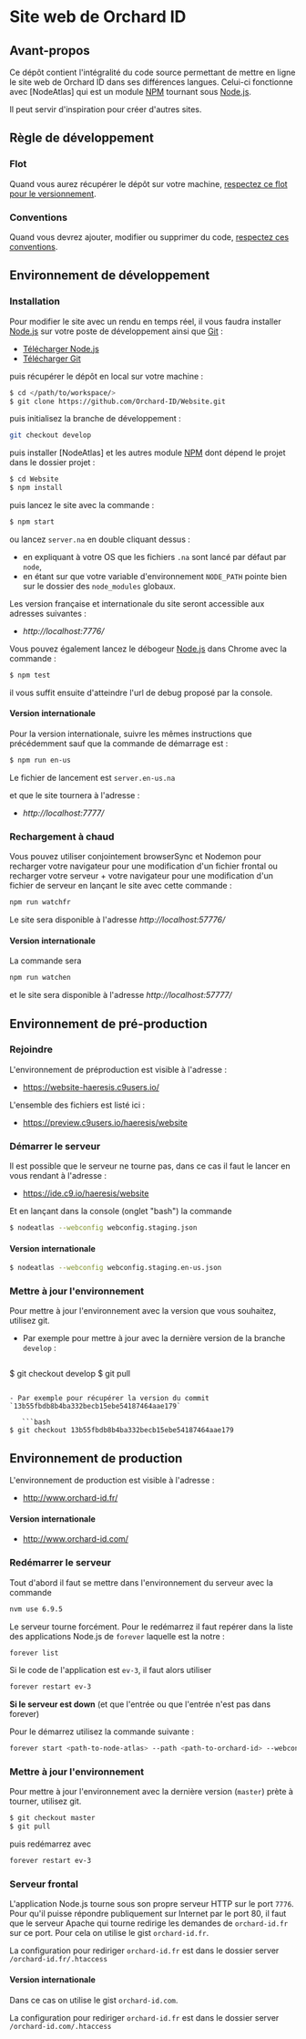 # Site web de Orchard ID #

[Node.js]: https://nodejs.org/en/ "Node.js"
[NNodeAtlas]: https//node-atlas.js.org/ "NodeAtlas"
[NPM]: https://www.npmjs.com/ "Node Package Manager"
[Git]: https://git-scm.com/ "Git"





## Avant-propos ##

Ce dépôt contient l'intégralité du code source permettant de mettre en ligne le site web de Orchard ID dans ses différences langues. Celui-ci fonctionne avec [NodeAtlas] qui est un module [NPM] tournant sous [Node.js].

Il peut servir d'inspiration pour créer d'autres sites.



## Règle de développement ##

### Flot ###

Quand vous aurez récupérer le dépôt sur votre machine, [respectez ce flot pour le versionnement](https://blog.lesieur.name/comprendre-et-utiliser-git-avec-vos-projets/).

### Conventions ###

Quand vous devrez ajouter, modifier ou supprimer du code, [respectez ces conventions](https://blog.lesieur.name/conventions-html-css-js-et-architecture-front-end/).



## Environnement de développement ##

### Installation ###

Pour modifier le site avec un rendu en temps réel, il vous faudra installer [Node.js] sur votre poste de développement ainsi que [Git] :

- [Télécharger Node.js](https://nodejs.org/en/download/)
- [Télécharger Git](https://git-scm.com/downloads)

puis récupérer le dépôt en local sur votre machine :

```bash
$ cd </path/to/workspace/>
$ git clone https://github.com/Orchard-ID/Website.git
```

puis initialisez la branche de développement :

```bash
git checkout develop
```

puis installer [NodeAtlas] et les autres module [NPM] dont dépend le projet dans le dossier projet :

```bash
$ cd Website
$ npm install
```

puis lancez le site avec la commande :

```bash
$ npm start
```

ou lancez `server.na` en double cliquant dessus :
- en expliquant à votre OS que les fichiers `.na` sont lancé par défaut par `node`,
- en étant sur que votre variable d'environnement `NODE_PATH` pointe bien sur le dossier des `node_modules` globaux.

Les version française et internationale du site seront accessible aux adresses suivantes :

- *http://localhost:7776/*

Vous pouvez également lancez le débogeur [Node.js] dans Chrome avec la commande :

```bash
$ npm test
```

il vous suffit ensuite d'atteindre l'url de debug proposé par la console.

#### Version internationale ####

Pour la version internationale, suivre les mêmes instructions que précédemment sauf que la commande de démarrage est :

```bash
$ npm run en-us
```

Le fichier de lancement est `server.en-us.na`

et que le site tournera à l'adresse :

- *http://localhost:7777/*

### Rechargement à chaud ###

Vous pouvez utiliser conjointement browserSync et Nodemon pour recharger votre navigateur pour une modification d'un fichier frontal ou recharger votre serveur + votre navigateur pour une modification d'un fichier de serveur en lançant le site avec cette commande :

```bash
npm run watchfr
```

Le site sera disponible à l'adresse *http://localhost:57776/*

#### Version internationale ####

La commande sera

```bash
npm run watchen
```

et le site sera disponible à l'adresse *http://localhost:57777/*





## Environnement de pré-production ##

### Rejoindre ###

L'environnement de préproduction est visible à l'adresse : 

- https://website-haeresis.c9users.io/

L'ensemble des fichiers est listé ici :

- https://preview.c9users.io/haeresis/website

### Démarrer le serveur ###

Il est possible que le serveur ne tourne pas, dans ce cas il faut le lancer en vous rendant à l'adresse :

- https://ide.c9.io/haeresis/website

Et en lançant dans la console (onglet "bash") la commande

```bash
$ nodeatlas --webconfig webconfig.staging.json
```

#### Version internationale ####

```bash
$ nodeatlas --webconfig webconfig.staging.en-us.json
```

### Mettre à jour l'environnement ###

Pour mettre à jour l'environnement avec la version que vous souhaitez, utilisez git.

- Par exemple pour mettre à jour avec la dernière version de la branche `develop` :

   ```bash
$ git checkout develop
$ git pull
```

- Par exemple pour récupérer la version du commit `13b55fbdb8b4ba332becb15ebe54187464aae179`

   ```bash
$ git checkout 13b55fbdb8b4ba332becb15ebe54187464aae179
```





## Environnement de production ##

L'environnement de production est visible à l'adresse : 

- http://www.orchard-id.fr/

#### Version internationale ####

- http://www.orchard-id.com/

### Redémarrer le serveur ###

Tout d'abord il faut se mettre dans l'environnement du serveur avec la commande

```bash
nvm use 6.9.5
```

Le serveur tourne forcément. Pour le redémarrez il faut repérer dans la liste des applications Node.js de `forever` laquelle est la notre :

```bash
forever list
```

Si le code de l'application est `ev-3`, il faut alors utiliser

```bash
forever restart ev-3
```

**Si le serveur est down** (et que l'entrée ou que l'entrée n'est pas dans forever)

Pour le démarrez utilisez la commande suivante :

```bash
forever start <path-to-node-atlas> --path <path-to-orchard-id> --webconfig webconfig.production.json
```

### Mettre à jour l'environnement ###

Pour mettre à jour l'environnement avec la dernière version (`master`) prète à tourner, utilisez git.

```bash
$ git checkout master
$ git pull
```

puis redémarrez avec

```bash
forever restart ev-3
```

### Serveur frontal ###

L'application Node.js tourne sous son propre serveur HTTP sur le port `7776`. Pour qu'il puisse répondre publiquement sur Internet par le port 80, il faut que le serveur Apache qui tourne redirige les demandes de `orchard-id.fr` sur ce port. Pour cela on utilise le gist `orchard-id.fr`.

La configuration pour rediriger `orchard-id.fr` est dans le dossier server `/orchard-id.fr/.htaccess`

#### Version internationale ####

Dans ce cas on utilise le gist `orchard-id.com`.

La configuration pour rediriger `orchard-id.fr` est dans le dossier server `/orchard-id.com/.htaccess`